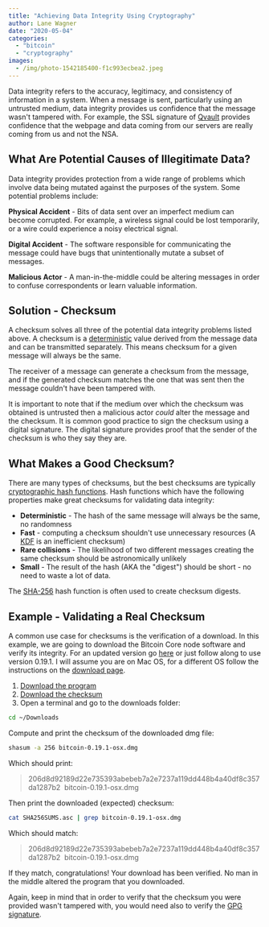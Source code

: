 ```yaml
---
title: "Achieving Data Integrity Using Cryptography"
author: Lane Wagner
date: "2020-05-04"
categories: 
  - "bitcoin"
  - "cryptography"
images:
  - /img/photo-1542185400-f1c993ecbea2.jpeg
---
```


Data integrity refers to the accuracy, legitimacy, and consistency of information in a system. When a message is sent, particularly using an untrusted medium, data integrity provides us confidence that the message wasn't tampered with. For example, the SSL signature of [Qvault](https://qvault.io/) provides confidence that the webpage and data coming from our servers are really coming from us and not the NSA.

## What Are Potential Causes of Illegitimate Data?

Data integrity provides protection from a wide range of problems which involve data being mutated against the purposes of the system. Some potential problems include:

**Physical Accident** - Bits of data sent over an imperfect medium can become corrupted. For example, a wireless signal could be lost temporarily, or a wire could experience a noisy electrical signal.

**Digital Accident** - The software responsible for communicating the message could have bugs that unintentionally mutate a subset of messages.

**Malicious Actor** - A man-in-the-middle could be altering messages in order to confuse correspondents or learn valuable information.

## Solution - Checksum

A checksum solves all three of the potential data integrity problems listed above. A checksum is a [deterministic](https://qvault.io/2020/01/01/very-basic-intro-to-hash-functions-sha-256-md-5-etc/#Scrambles_Data_Deterministically) value derived from the message data and can be transmitted separately. This means checksum for a given message will always be the same.

The receiver of a message can generate a checksum from the message, and if the generated checksum matches the one that was sent then the message couldn't have been tampered with.

It is important to note that if the medium over which the checksum was obtained is untrusted then a malicious actor _could_ alter the message and the checksum. It is common good practice to sign the checksum using a digital signature. The digital signature provides proof that the sender of the checksum is who they say they are.

## What Makes a Good Checksum?

There are many types of checksums, but the best checksums are typically [cryptographic hash functions](https://qvault.io/2020/01/01/very-basic-intro-to-hash-functions-sha-256-md-5-etc). Hash functions which have the following properties make great checksums for validating data integrity:

- **Deterministic** - The hash of the same message will always be the same, no randomness
- **Fast** - computing a checksum shouldn't use unnecessary resources (A [KDF](https://qvault.io/2019/12/30/very-basic-intro-to-key-derivation-functions-argon2-scrypt-etc/) is an inefficient checksum)
- **Rare collisions** - The likelihood of two different messages creating the same checksum should be astronomically unlikely
- **Small** - The result of the hash (AKA the "digest") should be short - no need to waste a lot of data.

The [SHA-256](https://qvault.io/2020/07/08/how-sha-2-works-step-by-step-sha-256/) hash function is often used to create checksum digests.

## Example - Validating a Real Checksum

A common use case for checksums is the verification of a download. In this example, we are going to download the Bitcoin Core node software and verify its integrity. For an updated version go [here](https://bitcoin.org/en/download) or just follow along to use version 0.19.1. I will assume you are on Mac OS, for a different OS follow the instructions on the [download page](https://bitcoin.org/en/download).

1. [Download the program](https://bitcoincore.org/bin/bitcoin-core-0.19.1/bitcoin-0.19.1-osx.dmg)
2. [Download the checksum](https://bitcoin.org/bin/bitcoin-core-0.19.1/SHA256SUMS.asc)
3. Open a terminal and go to the downloads folder:

```bash
cd ~/Downloads
```

Compute and print the checksum of the downloaded dmg file:

```bash
shasum -a 256 bitcoin-0.19.1-osx.dmg
```

Which should print:

> 206d8d92189d22e735393abebeb7a2e7237a119dd448b4a40df8c357da1287b2  bitcoin-0.19.1-osx.dmg

Then print the downloaded (expected) checksum:

```bash
cat SHA256SUMS.asc | grep bitcoin-0.19.1-osx.dmg
```

Which should match:

> 206d8d92189d22e735393abebeb7a2e7237a119dd448b4a40df8c357da1287b2  bitcoin-0.19.1-osx.dmg

If they match, congratulations! Your download has been verified. No man in the middle altered the program that you downloaded.

Again, keep in mind that in order to verify that the checksum you were provided wasn't tampered with, you would need also to verify the [GPG signature](https://www.gnupg.org/gph/en/manual/x135.html).
